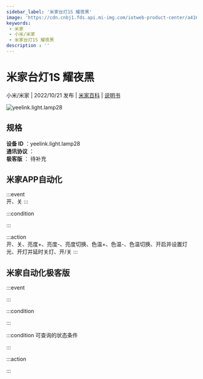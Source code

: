 ```yaml
---
sidebar_label: '米家台灯1S 耀夜黑'
image: 'https://cdn.cnbj1.fds.api.mi-img.com/iotweb-product-center/a416519f5b46ea9753f23e9b95e53f59_1656657418582.png?GalaxyAccessKeyId=AKVGLQWBOVIRQ3XLEW&Expires=9223372036854775807&Signature=Uv/6t1eUQ4fpHOTbTruC63yxBrc='
keywords: 
 - 米家
 - 小米/米家
 - 米家台灯1S 耀夜黑
description : ''
---
```

# 米家台灯1S 耀夜黑

小米/米家 | 2022/10/21 发布 | [米家百科](https://home.mi.com/webapp/content/baike/product/index.html?model=yeelink.light.lamp28) | [说明书](https://home.mi.com/views/introduction.html?model=yeelink.light.lamp28&region=cn)

![yeelink.light.lamp28](https://cdn.cnbj1.fds.api.mi-img.com/iotweb-product-center/a416519f5b46ea9753f23e9b95e53f59_1656657418582.png?GalaxyAccessKeyId=AKVGLQWBOVIRQ3XLEW&Expires=9223372036854775807&Signature=Uv/6t1eUQ4fpHOTbTruC63yxBrc=)

## 规格  
> 
**设备 ID** ：yeelink.light.lamp28  
**通讯协议** ：  
**极客版**  ： 待补充 


## 米家APP自动化  

:::event  
开、关
:::

:::condition  

:::

:::action   
开、关、亮度+、亮度-、亮度切换、色温+、色温-、色温切换、开启并设置灯光、开灯并延时关灯、开/关
:::

## 米家自动化极客版  

:::event  

:::

:::condition  

:::

:::condition 可查询的状态条件  

:::

:::action  

:::

        
